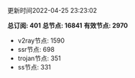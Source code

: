 更新时间2022-04-25 23:23:02

**总订阅: 401**
**总节点: 16841**
**有效节点: 2970**
- v2ray节点: 1590
- ssr节点: 698
- trojan节点: 351
- ss节点: 331
